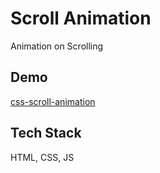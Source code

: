 # Scroll Animation

Animation on Scrolling

## Demo

[css-scroll-animation](https://beescuit9510.github.io/css-scroll-animation/)

## Tech Stack

HTML, CSS, JS
